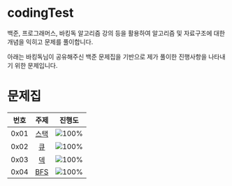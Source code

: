 # codingTest

백준, 프로그래머스, 바킹독 알고리즘 강의 등을 활용하여 알고리즘 및 자료구조에 대한 개념을 익히고 문제를 풀이합니다.


아래는 바킹독님이 공유해주신 백준 문제집을 기반으로 제가 풀이한 진행사항을 나타내기 위한 문제입니다.

# 문제집
| 번호 | 주제 | 진행도 |
| :--: | :--: | :--: |
| 0x01 | [스택](workbook/stack.md) | ![100%](https://progress-bar.dev/3/?scale=8&title=progress&width=500&color=babaca&suffix=/8) |
| 0x02 | [큐](workbook/queue.md) | ![100%](https://progress-bar.dev/2/?scale=3&title=progress&width=500&color=babaca&suffix=/3) |
| 0x03 | [덱](workbook/deque.md) | ![100%](https://progress-bar.dev/2/?scale=4&title=progress&width=500&color=babaca&suffix=/4) |
| 0x04 | [BFS](workbook/BFS.md) | ![100%](https://progress-bar.dev/3/?scale=30&title=progress&width=500&color=babaca&suffix=/30) |
